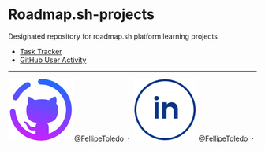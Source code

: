 # Roadmap.sh-projects
Designated repository for roadmap.sh platform learning projects

- [Task Tracker](https://roadmap.sh/projects/task-tracker)
- [GitHub User Activity](https://roadmap.sh/projects/github-user-activity)

-------------

<div align="center">

 ![screenshot](https://raw.githubusercontent.com/FellipeToledo/files/refs/heads/main/github-desktop.svg) [@FellipeToledo](https://github.com/FellipeToledo) &nbsp;&middot;&nbsp;   ![screenshot](https://raw.githubusercontent.com/FellipeToledo/files/refs/heads/main/linkedin-outlined.svg) [@FellipeToledo](https://www.linkedin.com/in/fellipetoledo/) &nbsp;&middot;&nbsp;  

</div>
